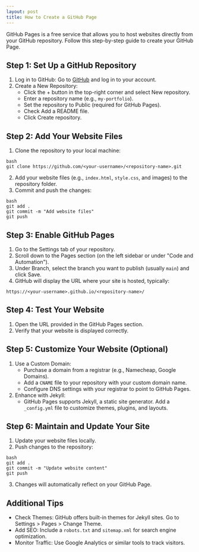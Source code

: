 ```yaml
---
layout: post
title: How to Create a GitHub Page
---
```


GitHub Pages is a free service that allows you to host websites directly from your GitHub repository. Follow this step-by-step guide to create your GitHub Page.

## Step 1: Set Up a GitHub Repository
1. Log in to GitHub: Go to [GitHub](https://github.com/) and log in to your account.
2. Create a New Repository:
    * Click the + button in the top-right corner and select New repository.
    * Enter a repository name (e.g., `my-portfolio`).
    * Set the repository to Public (required for GitHub Pages).
    * Check Add a README file.
    * Click Create repository.

## Step 2: Add Your Website Files
1. Clone the repository to your local machine:
```
bash
git clone https://github.com/<your-username>/<repository-name>.git
```
2. Add your website files (e.g., `index.html`, `style.css`, and images) to the repository folder.
3. Commit and push the changes:
```
bash
git add .
git commit -m "Add website files"
git push
```

## Step 3: Enable GitHub Pages
1. Go to the Settings tab of your repository.
2. Scroll down to the Pages section (on the left sidebar or under "Code and Automation").
3. Under Branch, select the branch you want to publish (usually `main`) and click Save.
4. GitHub will display the URL where your site is hosted, typically:
```
https://<your-username>.github.io/<repository-name>/
```

## Step 4: Test Your Website
1. Open the URL provided in the GitHub Pages section.
2. Verify that your website is displayed correctly.

## Step 5: Customize Your Website (Optional)
1. Use a Custom Domain:
    * Purchase a domain from a registrar (e.g., Namecheap, Google Domains).
    * Add a `CNAME` file to your repository with your custom domain name.
    * Configure DNS settings with your registrar to point to GitHub Pages.
2. Enhance with Jekyll:
    * GitHub Pages supports Jekyll, a static site generator. Add a `_config.yml` file to customize themes, plugins, and layouts.

## Step 6: Maintain and Update Your Site
1. Update your website files locally.
2. Push changes to the repository:
```
bash
git add .
git commit -m "Update website content"
git push
```
3. Changes will automatically reflect on your GitHub Page.

## Additional Tips
* Check Themes: GitHub offers built-in themes for Jekyll sites. Go to Settings > Pages > Change Theme.
* Add SEO: Include a `robots.txt` and `sitemap.xml` for search engine optimization.
* Monitor Traffic: Use Google Analytics or similar tools to track visitors.
